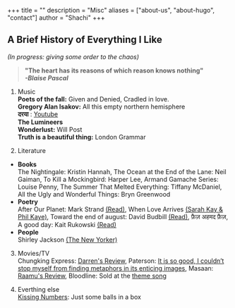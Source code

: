 +++
title = ""
description = "Misc"
aliases = ["about-us", "about-hugo", "contact"]
author = "Shachi"
+++
## A Brief History of Everything I Like 

*(In progress: giving some order to the chaos)* <br>
> **"The heart has its reasons of which reason knows nothing"** <br>
> ***-Blaise Pascal*** <br>

1. Music <br>
 **Poets of the fall:** Given and Denied, Cradled in love. <!-- *The first time I heard Given and Denied I fell in love with the lyrics. "Give me back my innocence 'cause I wish to dream again Like I never outgrew my old playground Where the sun sets slowly with a golden crown And the leaves sing lullabies 'round vacant swings Give me those wings" The song is an ode to all that was, that will never be. The album, apltly named "Twilight Theatre" is a performance with. "We took a gamble with this love Like sailing to the storm" "Do I even dare to speak out your name for fear It sounds like Like a lover"* --> <br> 
 **Gregory Alan Isakov:** All this empty northern hemisphere<br>
 **दरया** : [Youtube](https://www.youtube.com/watch?v=NSQLc55wSuk)<br>
 **The Lumineers**<br>
 **Wonderlust:** Will Post<br>
 **Truth is a beautiful thing:** London Grammar<br>


2. Literature<br>
  * **Books**<br> 
      The Nightingale: Kristin Hannah, The Ocean at the End of the Lane: Neil Gaiman, To Kill a Mockingbird: Harper Lee, Armand Gamache Series: Louise Penny, The Summer That Melted Everything: Tiffany McDaniel, All the Ugly and Wonderful Things: Bryn Greenwood<br>
  * **Poetry**<br>
     After Our Planet: Mark Strand [(Read)](https://www.theparisreview.org/poetry/2022/after-our-planet-mark-strand), When Love Arrives [(Sarah Kay & Phil Kaye)](https://www.youtube.com/watch?v=cPG6nJRJeWQ&vl=en), Toward the end of august: David Budbill [(Read)](https://apoemaday.tumblr.com/post/164564631345/toward-the-end-of-august), फ़ैज़ अहमद फ़ैज़, A good day: Kait Rukowski [(Read)](https://wordsfortheyear.com/2014/04/23/a-good-day-by-kait-rokowski/)<br>
  * **People** <br>
     Shirley Jackson [(The New Yorker)](https://www.newyorker.com/magazine/2016/10/17/the-haunted-mind-of-shirley-jackson) <br>

3. Movies/TV<br>
 Chungking Express: [Darren's Review](https://letterboxd.com/darrencb/film/chungking-express/3/), Paterson: [It is so good, I couldn’t stop myself from finding metaphors in its enticing images](https://straightfromamovie.com/paterson-movie-review/), Masaan: [Raamu's Review](http://watchout.iitr.ac.in/2020/04/masaan-a-bubble-of-infinite-radius), Bloodline: Sold at the [theme song](https://www.youtube.com/watch?v=uYvrhP8EZi8) 


4. Everthing else<br>
 [Kissing Numbers](https://www.ics.uci.edu/~eppstein/junkyard/spherepack.html): Just some balls in a box

